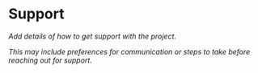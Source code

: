 # Support
*Add details of how to get support with the project.*

*This may include preferences for communication or steps to take before 
reaching out for support.*
